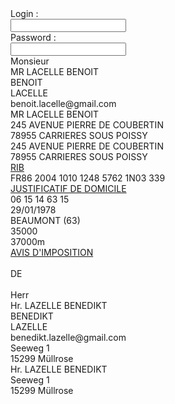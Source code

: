 <div id="login_label">Login : </div><input id="login" type="text">
<div id="pass_label">Password : </div><input id="pass" type="password">
<div id="gender">Monsieur</div>
<div id="name">MR LACELLE BENOIT</div>
<div id="given_name">BENOIT</div>
<div id="family_name">LACELLE</div>
<div id="email">benoit.lacelle@gmail.com</div>
<div id="postal_address">MR LACELLE BENOIT<br>245 AVENUE PIERRE DE COUBERTIN<br>78955 CARRIERES SOUS POISSY</div>
<div id="address">245 AVENUE PIERRE DE COUBERTIN<br>78955 CARRIERES SOUS POISSY</div>
<a href="https://www.crid.asso.fr/IMG/pdf/iban_droits_ici_et_la_bas_00020064202.pdf" id="rib">RIB</a>
<div id="iban">FR86 2004 1010 1248 5762 1N03 339</div>
<a href="https://prdmitrustcdnstorage.blob.core.windows.net/cdn/dp/commons/2019-03_ProofOfResidence_EDF.pdf" id="proof_of_residence">JUSTIFICATIF DE DOMICILE</a>
<div id="phone_number">06 15 14 63 15</div>
<div id="birthdate">29/01/1978</div>
<div id="birthplace">BEAUMONT (63)</div>
<div id="income_tax_reference">35000</div>
<div id="taxable_income">37000m</div>
<a href="https://www.artee.fr/wp-content/uploads/2017/12/Exemple_avis_imposition.pdf" id="income_notice">AVIS D'IMPOSITION</a>
<br><br>DE<br><br>
<div class="gender_de">Herr</div>
<div id="name_de">Hr. LAZELLE BENEDIKT</div>
<div id="given_name_de">BENEDIKT</div>
<div id="family_name_de">LAZELLE</div>
<div id="email_de">benedikt.lazelle@gmail.com</div>
<div id="address_de">Seeweg 1<br>15299 Müllrose</div>
<div id="postal_address_de">Hr. LAZELLE BENEDIKT<br>Seeweg 1<br>15299 Müllrose</div>


